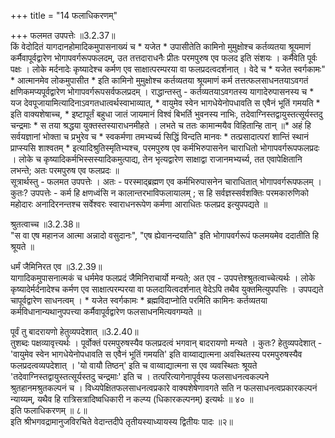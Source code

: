 +++
title = "14 फलाधिकरणम्"

+++
फलमत उपपत्तेः ॥3.2.37॥  
किं वेदोदितं यागदानहोमादिकमुपासनाख्यं च * यजेत * उपासीतेति कामिनो मुमुक्षोश्च कर्तव्यतया श्रूयमाणं कर्मैवापूर्वद्वारेण भोगापवर्गरूपफलदम्, उत तत्तदाराधनैः प्रीतः परमपुरुष एव फलद इति संशयः । कर्मैवेति पूर्वः पक्षः । लोके मर्दनादेः कृष्यादेश्च कर्मण एव साक्षात्परम्परया वा फलप्रदत्वदर्शनात् । वेदे च * यजेत स्वर्गकामः" * आत्मानमेव लोकमुपासीत * इति कामिनो मुमुक्षोश्च कर्तव्यतया श्रूयमाणं कर्म तत्तत्फलसाधनतयाऽवगतं क्षणिकमप्यपूर्वद्वारेण भोगापवर्गरूपसर्वफलप्रदम् । राद्धान्तस्तु - कर्तव्यतयाऽवगतस्य यागादेरुपासनस्य च * यज देवपूजायामित्यादिनाऽवगतधात्वर्थस्वाभाव्यात्, * वायुमेव स्वेन भागधेयेनोपधावति स एवैनं भूतिं गमयति * इति वाक्यशेषाच्च, * इष्टापूर्तं बहुधा जातं जायमानं विश्वं बिभर्ति भुवनस्य नाभिः, तदेवाग्निस्तद्वायुस्तत्सूर्यस्तदु चन्द्रमाः * स तया श्रद्धया युक्तस्तस्याराधनमीहते । लभते च ततः कामान्मयैव विहितान्हि तान् ॥* अहं हि सर्वयज्ञानां भोक्ता च प्रभुरेव च * स्वकर्मणा तमभ्यर्च्य सिद्धिं विन्दति मानवः * तत्प्रसादात्परां शान्तिं स्थानं प्राप्स्यसि शाश्वतम् * इत्यादिश्रुतिस्मृतिभ्यश्च, परमपुरुष एव कर्मभिरुपासनेन चाराधितो भोगापवर्गरूपफलप्रदः । लोके च कृष्यादिकर्मभिस्सस्यादिकमुत्पाद्य, तेन भृत्यद्वारेण साक्षाद्वा राजानमभ्यर्च्य, तत एवापेक्षितानि लभन्ते; अतः परमपुरुष एव फलप्रदः ॥   
सूत्रार्थस्तु - फलमत उपपत्तेः । अतः - परस्माद्ब्रह्मण एव कर्मभिरुपासनेन चाराधितात् भोगापवर्गरूपफलम् । कुतः? उपपत्तेः - कर्म हि क्षणध्वंसि न कालान्तरभाविफलायालम् ; स हि सर्वज्ञस्सर्वशक्तिः परमकारुणिको महोदारः अनादिरनन्तश्च सर्वेश्वरः स्वाराधनरूपेण कर्मणा आराधितः फलप्रद इत्युपपद्यते ॥

श्रुतत्वाच्च ॥3.2.38॥  
"स वा एष महानज आत्मा अन्नादो वसुदानः", "एष ह्येवानन्दयाति" इति भोगापवर्गरूपं फलमयमेव ददातीति हि श्रूयते ॥

धर्मं जैमिनिरत एव ॥3.2.39॥  
यागादिकमुपासनात्मकं च धर्ममेव फलप्रदं जैमिनिराचार्यो मन्यते; अत एव - उपपत्तेश्श्रुतत्वाच्चेत्यर्थः । लोके कृष्यादेर्मर्दनादेश्च कर्मण एव साक्षात्परम्परया वा फलदायित्वदर्शनात् वेदेऽपि तथैव युक्तमित्युपपत्तिः । उपपद्यते चापूर्वद्वारेण साधनत्वम् । * यजेत स्वर्गकामः * ब्रह्मविदाप्नोति परमिति कामिनः कर्तव्यतया कर्मविधानान्यथानुपपत्त्या कर्मैवापूर्वद्वारेण फलसाधनमित्यवगम्यते ॥

पूर्वं तु बादरायणो हेतुव्यपदेशात् ॥3.2.40॥  
तुशब्दः पक्षव्यावृत्त्यर्थः । पूर्वोक्तं परमपुरुषस्यैव फलप्रदत्वं भगवान् बादरायणो मन्यते । कुतः? हेतुव्यपदेशात् - 'वायुमेव स्वेन भागधेयेनोपधावति स एवैनं भूतिं गमयति' इति वाय्वाद्यात्मना अवस्थितस्य परमपुरुषस्यैव फलप्रदत्वव्यपदेशात् । 'यो वायौ तिष्ठन्' इति च वाय्वाद्यात्मना स एव व्यवस्थितः श्रूयते 'तदेवाग्निस्तद्वायुस्तत्सूर्यस्तदु चन्द्रमाः' इति च । तत्परित्यागेनापूर्वस्य फलसाधनत्वकल्पने श्रुतहानमश्रुतकल्पनं च । विध्यपेक्षितफलसाधनत्वप्रकारे वाक्यशेषेणावगते सति न फलसाधनत्वप्रकारकल्पनं न्याय्यम्, यथैव हि रात्रिसत्रादिष्वधिकारी न कल्प्य (धिकारकल्पनम्) इत्यर्थः ॥ ४० ॥  
इति फलाधिकरणम् ॥ ८॥   
इति श्रीभगवद्रामानुजविरचिते वेदान्तदीपे तृतीयस्याध्यायस्य द्वितीयः पादः ॥२॥